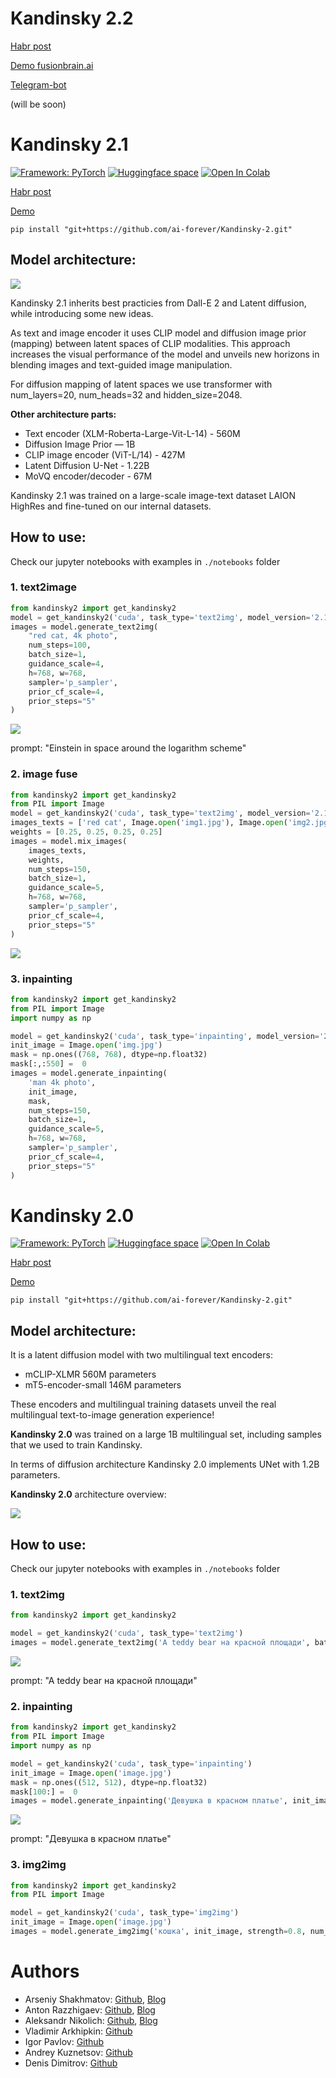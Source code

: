 # Kandinsky 2.2

[Habr post](https://habr.com/ru/companies/sberbank/articles/747446/)

[Demo fusionbrain.ai](https://fusionbrain.ai/diffusion)

[Telegram-bot](https://t.me/kandinsky21_bot)

(will be soon)


# Kandinsky 2.1

[![Framework: PyTorch](https://img.shields.io/badge/Framework-PyTorch-orange.svg)](https://pytorch.org/) [![Huggingface space](https://img.shields.io/badge/🤗-Huggingface-yello.svg)](https://huggingface.co/sberbank-ai/Kandinsky_2.1)
[![Open In Colab](https://colab.research.google.com/assets/colab-badge.svg)](https://colab.research.google.com/drive/1xSbu-b-EwYd6GdaFPRVgvXBX_mciZ41e?usp=sharing)


[Habr post](https://habr.com/ru/company/sberbank/blog/725282/)

[Demo](https://fusionbrain.ai/diffusion)

`pip install "git+https://github.com/ai-forever/Kandinsky-2.git"`

## Model architecture:

![](./content/kandinsky21.png)

Kandinsky 2.1 inherits best practicies from Dall-E 2 and Latent diffusion, while introducing some new ideas.

As text and image encoder it uses CLIP model and diffusion image prior (mapping) between latent spaces of CLIP modalities. This approach increases the visual performance of the model and unveils new horizons in blending images and text-guided image manipulation.

For diffusion mapping of latent spaces we use transformer with num_layers=20, num_heads=32 and hidden_size=2048.

**Other architecture parts:**

+ Text encoder (XLM-Roberta-Large-Vit-L-14) - 560M
+ Diffusion Image Prior — 1B
+ CLIP image encoder (ViT-L/14) - 427M
+ Latent Diffusion U-Net - 1.22B
+ MoVQ encoder/decoder - 67M


Kandinsky 2.1 was trained on a large-scale image-text dataset LAION HighRes and fine-tuned on our internal datasets.


## How to use:

 Check our jupyter notebooks with examples in `./notebooks` folder


### 1. text2image

```python
from kandinsky2 import get_kandinsky2
model = get_kandinsky2('cuda', task_type='text2img', model_version='2.1', use_flash_attention=False)
images = model.generate_text2img(
    "red cat, 4k photo", 
    num_steps=100,
    batch_size=1, 
    guidance_scale=4,
    h=768, w=768,
    sampler='p_sampler', 
    prior_cf_scale=4,
    prior_steps="5"
)
```

![](./content/einstein.png)

prompt: "Einstein in space around the logarithm scheme"

### 2. image fuse

```python
from kandinsky2 import get_kandinsky2
from PIL import Image
model = get_kandinsky2('cuda', task_type='text2img', model_version='2.1', use_flash_attention=False)
images_texts = ['red cat', Image.open('img1.jpg'), Image.open('img2.jpg'), 'a man']
weights = [0.25, 0.25, 0.25, 0.25]
images = model.mix_images(
    images_texts, 
    weights, 
    num_steps=150,
    batch_size=1, 
    guidance_scale=5,
    h=768, w=768,
    sampler='p_sampler', 
    prior_cf_scale=4,
    prior_steps="5"
)
```

![](./content/fuse.png)

### 3. inpainting

```python
from kandinsky2 import get_kandinsky2
from PIL import Image
import numpy as np

model = get_kandinsky2('cuda', task_type='inpainting', model_version='2.1', use_flash_attention=False)
init_image = Image.open('img.jpg')
mask = np.ones((768, 768), dtype=np.float32)
mask[:,:550] =  0
images = model.generate_inpainting(
    'man 4k photo', 
    init_image, 
    mask, 
    num_steps=150,
    batch_size=1, 
    guidance_scale=5,
    h=768, w=768,
    sampler='p_sampler', 
    prior_cf_scale=4,
    prior_steps="5"
)
```


# Kandinsky 2.0

[![Framework: PyTorch](https://img.shields.io/badge/Framework-PyTorch-orange.svg)](https://pytorch.org/) [![Huggingface space](https://img.shields.io/badge/🤗-Huggingface-yello.svg)](https://huggingface.co/sberbank-ai/Kandinsky_2.0) 
[![Open In Colab](https://colab.research.google.com/assets/colab-badge.svg)](https://colab.research.google.com/drive/1uPg9KwGZ2hJBl9taGA_3kyKGw12Rh3ij?usp=sharing)

[Habr post](https://habr.com/ru/company/sberbank/blog/701162/)

[Demo](https://fusionbrain.ai/diffusion)

`pip install "git+https://github.com/ai-forever/Kandinsky-2.git"`


## Model architecture:

It is a latent diffusion model with two multilingual text encoders:
* mCLIP-XLMR 560M parameters
* mT5-encoder-small 146M parameters

These encoders and multilingual training datasets unveil the real multilingual text-to-image generation experience!

**Kandinsky 2.0** was trained on a large 1B multilingual set, including samples that we used to train Kandinsky.

In terms of diffusion architecture Kandinsky 2.0 implements UNet with 1.2B parameters.

**Kandinsky 2.0** architecture overview:

![](./content/NatallE.png)

## How to use:
 
 Check our jupyter notebooks with examples in `./notebooks` folder
 
### 1. text2img

```python
from kandinsky2 import get_kandinsky2

model = get_kandinsky2('cuda', task_type='text2img')
images = model.generate_text2img('A teddy bear на красной площади', batch_size=4, h=512, w=512, num_steps=75, denoised_type='dynamic_threshold', dynamic_threshold_v=99.5, sampler='ddim_sampler', ddim_eta=0.05, guidance_scale=10)
```
![](./content/bear.jpeg)

prompt: "A teddy bear на красной площади"

### 2. inpainting
```python 
from kandinsky2 import get_kandinsky2
from PIL import Image
import numpy as np

model = get_kandinsky2('cuda', task_type='inpainting')
init_image = Image.open('image.jpg')
mask = np.ones((512, 512), dtype=np.float32)
mask[100:] =  0
images = model.generate_inpainting('Девушка в красном платье', init_image, mask, num_steps=50, denoised_type='dynamic_threshold', dynamic_threshold_v=99.5, sampler='ddim_sampler', ddim_eta=0.05, guidance_scale=10)
```

![](./content/inpainting.png)

prompt: "Девушка в красном платье"

### 3. img2img
```python
from kandinsky2 import get_kandinsky2
from PIL import Image

model = get_kandinsky2('cuda', task_type='img2img')
init_image = Image.open('image.jpg')
images = model.generate_img2img('кошка', init_image, strength=0.8, num_steps=50, denoised_type='dynamic_threshold', dynamic_threshold_v=99.5, sampler='ddim_sampler', ddim_eta=0.05, guidance_scale=10)
```

# Authors

+ Arseniy Shakhmatov: [Github](https://github.com/cene555), [Blog](https://t.me/gradientdip)
+ Anton Razzhigaev: [Github](https://github.com/razzant), [Blog](https://t.me/abstractDL)
+ Aleksandr Nikolich: [Github](https://github.com/AlexWortega), [Blog](https://t.me/lovedeathtransformers)
+ Vladimir Arkhipkin: [Github](https://github.com/oriBetelgeuse)
+ Igor Pavlov: [Github](https://github.com/boomb0om)
+ Andrey Kuznetsov: [Github](https://github.com/kuznetsoffandrey)
+ Denis Dimitrov: [Github](https://github.com/denndimitrov)
